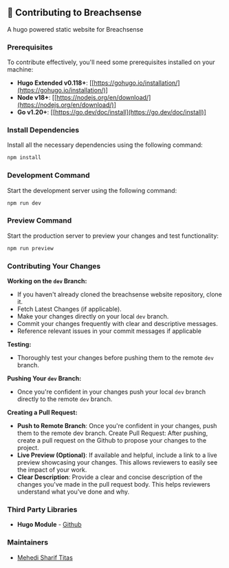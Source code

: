 ## 🌟 Contributing to Breachsense

A hugo powered static website for Breachsense

### Prerequisites

To contribute effectively, you'll need some prerequisites installed on your machine:

- **Hugo Extended v0.118+**: [[https://gohugo.io/installation/](https://gohugo.io/installation/)]
- **Node v18+**: [[https://nodejs.org/en/download/](https://nodejs.org/en/download/)]
- **Go v1.20+**: [[https://go.dev/doc/install](https://go.dev/doc/install)]

### Install Dependencies

Install all the necessary dependencies using the following command:

```bash
npm install
```

### Development Command

Start the development server using the following command:

```bash
npm run dev
```

### Preview Command

Start the production server to preview your changes and test functionality:

```bash
npm run preview
```

### Contributing Your Changes

**Working on the `dev` Branch:**

- If you haven't already cloned the breachsense website repository, clone it.
- Fetch Latest Changes (if applicable).
- Make your changes directly on your local `dev` branch.
- Commit your changes frequently with clear and descriptive messages.
- Reference relevant issues in your commit messages if applicable

**Testing:**

- Thoroughly test your changes before pushing them to the remote `dev` branch.

**Pushing Your `dev` Branch:**

- Once you're confident in your changes push your local `dev` branch directly to the remote `dev` branch.

**Creating a Pull Request:**

- **Push to Remote Branch**: Once you're confident in your changes, push them to the remote dev branch.
  Create Pull Request: After pushing, create a pull request on the Github to propose your changes to the project.
- **Live Preview (Optional)**: If available and helpful, include a link to a live preview showcasing your changes. This allows reviewers to easily see the impact of your work.
- **Clear Description**: Provide a clear and concise description of the changes you've made in the pull request body. This helps reviewers understand what you've done and why.

### Third Party Libraries

- **Hugo Module** - [Github](https://github.com/gethugothemes/hugo-modules)

### Maintainers

- [Mehedi Sharif Titas](https://github.com/mehedi-sharif)
